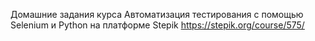 Домашние задания курса Автоматизация тестирования с помощью Selenium и Python на платформе Stepik
https://stepik.org/course/575/